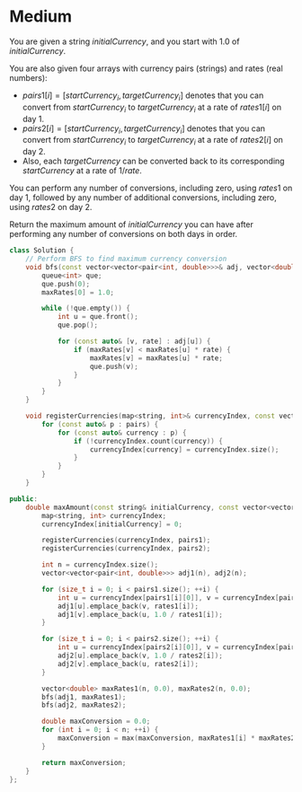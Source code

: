 # Medium

You are given a string $initialCurrency$, and you start with $1.0$ of $initialCurrency$.

You are also given four arrays with currency pairs (strings) and rates (real numbers):

- $pairs1[i] = [startCurrency_i, targetCurrency_i]$ denotes that you can convert from $startCurrency_i$ to $targetCurrency_i$ at a rate of $rates1[i]$ on day 1.
- $pairs2[i] = [startCurrency_i, targetCurrency_i]$ denotes that you can convert from $startCurrency_i$ to $targetCurrency_i$ at a rate of $rates2[i]$ on day 2.
- Also, each $targetCurrency$ can be converted back to its corresponding $startCurrency$ at a rate of $1 / rate$.

You can perform any number of conversions, including zero, using $rates1$ on day 1, followed by any number of additional conversions, including zero, using $rates2$ on day 2.

Return the maximum amount of $initialCurrency$ you can have after performing any number of conversions on both days in order.

```cpp
class Solution {
    // Perform BFS to find maximum currency conversion
    void bfs(const vector<vector<pair<int, double>>>& adj, vector<double>& maxRates) {
        queue<int> que;
        que.push(0);
        maxRates[0] = 1.0;

        while (!que.empty()) {
            int u = que.front();
            que.pop();

            for (const auto& [v, rate] : adj[u]) {
                if (maxRates[v] < maxRates[u] * rate) {
                    maxRates[v] = maxRates[u] * rate;
                    que.push(v);
                }
            }
        }
    }

    void registerCurrencies(map<string, int>& currencyIndex, const vector<vector<string>>& pairs) {
        for (const auto& p : pairs) {
            for (const auto& currency : p) {
                if (!currencyIndex.count(currency)) {
                    currencyIndex[currency] = currencyIndex.size();
                }
            }
        }
    }

public:
    double maxAmount(const string& initialCurrency, const vector<vector<string>>& pairs1, const vector<double>& rates1, const vector<vector<string>>& pairs2, const vector<double>& rates2) {
        map<string, int> currencyIndex;
        currencyIndex[initialCurrency] = 0;

        registerCurrencies(currencyIndex, pairs1);
        registerCurrencies(currencyIndex, pairs2);

        int n = currencyIndex.size();
        vector<vector<pair<int, double>>> adj1(n), adj2(n);

        for (size_t i = 0; i < pairs1.size(); ++i) {
            int u = currencyIndex[pairs1[i][0]], v = currencyIndex[pairs1[i][1]];
            adj1[u].emplace_back(v, rates1[i]);
            adj1[v].emplace_back(u, 1.0 / rates1[i]);
        }

        for (size_t i = 0; i < pairs2.size(); ++i) {
            int u = currencyIndex[pairs2[i][0]], v = currencyIndex[pairs2[i][1]];
            adj2[u].emplace_back(v, 1.0 / rates2[i]);
            adj2[v].emplace_back(u, rates2[i]);
        }

        vector<double> maxRates1(n, 0.0), maxRates2(n, 0.0);
        bfs(adj1, maxRates1);
        bfs(adj2, maxRates2);

        double maxConversion = 0.0;
        for (int i = 0; i < n; ++i) {
            maxConversion = max(maxConversion, maxRates1[i] * maxRates2[i]);
        }

        return maxConversion;
    }
};
```
